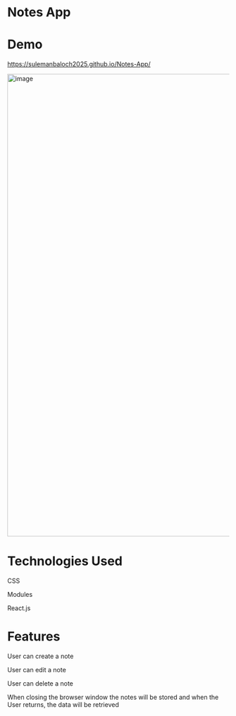 # Notes App



# Demo 
https://sulemanbaloch2025.github.io/Notes-App/

<img width="1049" alt="image" src="https://user-images.githubusercontent.com/98342966/184516144-9b5c1a5b-c9a8-447c-9aea-7206b44169a3.png">



# Technologies Used

CSS 

Modules

React.js


# Features

 User can create a note
 
 User can edit a note
 
 User can delete a note
 
 When closing the browser window the notes will be stored and when the User returns, the data will be retrieved
